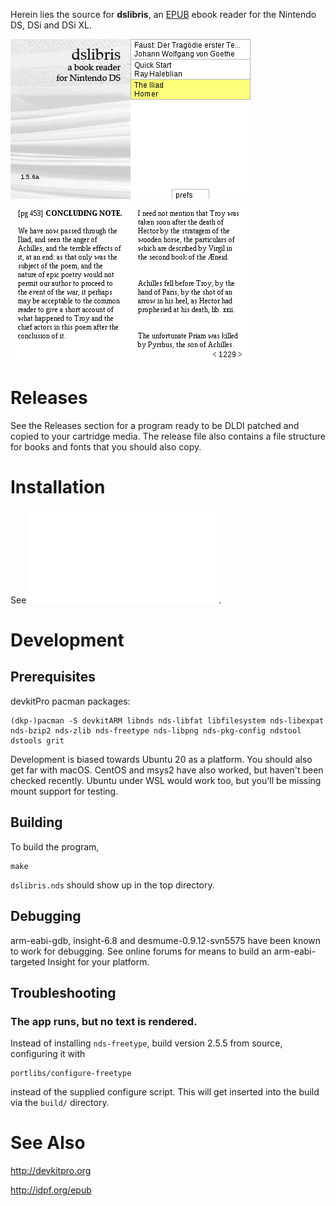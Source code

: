 Herein lies the source for **dslibris**, an [EPUB](http://idpf.org/epub)
ebook reader for the Nintendo DS, DSi and DSi XL.

![Browser](etc/sample/browser.png)
![Faust](etc/sample/iliad.png)

# Releases

See the Releases section for a program ready to be DLDI patched and copied to your cartridge media.
The release file also contains a file structure for books and fonts that you should also copy.

# Installation

See ![INSTALL.txt](INSTALL.txt) .

# Development

## Prerequisites

devkitPro pacman packages:

    (dkp-)pacman -S devkitARM libnds nds-libfat libfilesystem nds-libexpat nds-bzip2 nds-zlib nds-freetype nds-libpng nds-pkg-config ndstool dstools grit

Development is biased towards Ubuntu 20 as a platform.
You should also get far with macOS.
CentOS and msys2 have also worked, but haven't been checked recently.
Ubuntu under WSL would work too, but you'll be missing mount support for testing.

## Building

To build the program,

```shell
make
```

`dslibris.nds` should show up in the top directory.

## Debugging

arm-eabi-gdb, insight-6.8 and desmume-0.9.12-svn5575 have been known to work for debugging.
See online forums for means to build an arm-eabi-targeted Insight for your platform.

## Troubleshooting

### The app runs, but no text is rendered.

Instead of installing `nds-freetype`, build version 2.5.5 from source,
configuring it with

    portlibs/configure-freetype

instead of the supplied configure script. This will get inserted into the build
via the `build/` directory.

# See Also

http://devkitpro.org

http://idpf.org/epub
